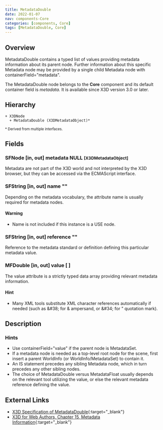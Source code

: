 ```yaml
---
title: MetadataDouble
date: 2022-01-07
nav: components-Core
categories: [components, Core]
tags: [MetadataDouble, Core]
---
```

<style>
.post h3 {
  word-spacing: 0.2em;
}
</style>

## Overview

MetadataDouble contains a typed list of values providing metadata information about its parent node. Further information about this specific Metadata node may be provided by a single child Metadata node with containerField="metadata".

The MetadataDouble node belongs to the **Core** component and its default container field is *metadata.* It is available since X3D version 3.0 or later.

## Hierarchy

```
+ X3DNode
  + MetadataDouble (X3DMetadataObject)*
```

<small>\* Derived from multiple interfaces.</small>

## Fields

### SFNode [in, out] **metadata** NULL <small>[X3DMetadataObject]</small>

Metadata are not part of the X3D world and not interpreted by the X3D browser, but they can be accessed via the ECMAScript interface.

### SFString [in, out] **name** ""

Depending on the metadata vocabulary, the attribute name is usually required for metadata nodes.

#### Warning

- Name is not included if this instance is a USE node.

### SFString [in, out] **reference** ""

Reference to the metadata standard or definition defining this particular metadata value.

### MFDouble [in, out] **value** [ ]

The value attribute is a strictly typed data array providing relevant metadata information.

#### Hint

- Many XML tools substitute XML character references automatically if needed (such as &amp;#38; for &amp; ampersand, or &amp;#34; for " quotation mark).

## Description

### Hints

- Use containerField="value" if the parent node is MetadataSet.
- If a metadata node is needed as a top-level root node for the scene, first insert a parent WorldInfo (or WorldInfo/MetadataSet) to contain it.
- An IS statement precedes any sibling Metadata node, which in turn precedes any other sibling nodes.
- The choice of MetadataDouble versus MetadataFloat usually depends on the relevant tool utilizing the value, or else the relevant metadata reference defining the value.

## External Links

- [X3D Specification of MetadataDouble](https://www.web3d.org/documents/specifications/19775-1/V4.0/Part01/components/core.html#MetadataDouble){:target="_blank"}
- [X3D for Web Authors, Chapter 15, Metadata Information](https://x3dgraphics.com/examples/X3dForWebAuthors/Chapter15-Metadata/Chapter15-MetadataInformation.html){:target="_blank"}
